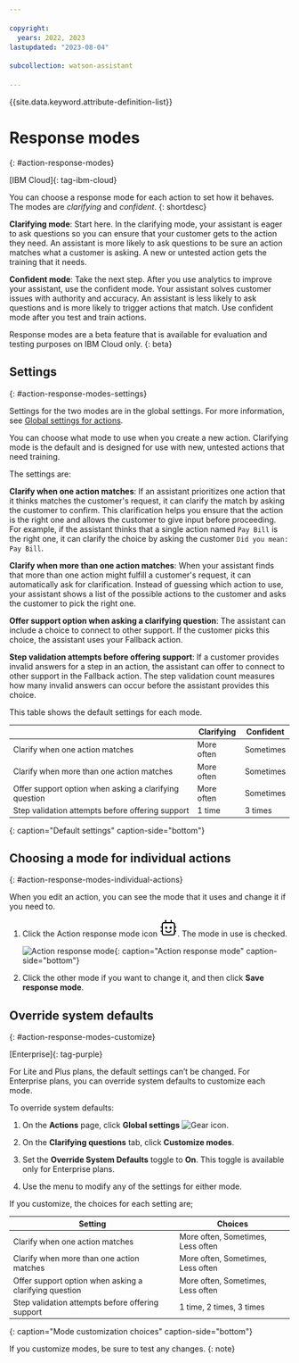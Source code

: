 ```yaml
---

copyright:
  years: 2022, 2023
lastupdated: "2023-08-04"

subcollection: watson-assistant

---
```


{{site.data.keyword.attribute-definition-list}}

# Response modes
{: #action-response-modes}

[IBM Cloud]{: tag-ibm-cloud}

You can choose a response mode for each action to set how it behaves. The modes are *clarifying* and *confident*.
{: shortdesc}

**Clarifying mode**: Start here. In the clarifying mode, your assistant is eager to ask questions so you can ensure that your customer gets to the action they need. An assistant is more likely to ask questions to be sure an action matches what a customer is asking. A new or untested action gets the training that it needs.

**Confident mode**: Take the next step. After you use analytics to improve your assistant, use the confident mode. Your assistant solves customer issues with authority and accuracy. An assistant is less likely to ask questions and is more likely to trigger actions that match. Use confident mode after you test and train actions.

Response modes are a beta feature that is available for evaluation and testing purposes on IBM Cloud only.
{: beta}

## Settings
{: #action-response-modes-settings}

Settings for the two modes are in the global settings. For more information, see [Global settings for actions](/docs/watson-assistant?topic=watson-assistant-actions-global-settings).

You can choose what mode to use when you create a new action. Clarifying mode is the default and is designed for use with new, untested actions that need training.

The settings are:

**Clarify when one action matches**: If an assistant prioritizes one action that it thinks matches the customer's request, it can clarify the match by asking the customer to confirm. This clarification helps you ensure that the action is the right one and allows the customer to give input before proceeding. For example, if the assistant thinks that a single action named `Pay Bill` is the right one, it can clarify the choice by asking the customer `Did you mean: Pay Bill`.

**Clarify when more than one action matches**: When your assistant finds that more than one action might fulfill a customer's request, it can automatically ask for clarification. Instead of guessing which action to use, your assistant shows a list of the possible actions to the customer and asks the customer to pick the right one.

**Offer support option when asking a clarifying question**: The assistant can include a choice to connect to other support. If the customer picks this choice, the assistant uses your Fallback action.

**Step validation attempts before offering support**: If a customer provides invalid answers for a step in an action, the assistant can offer to connect to other support in the Fallback action. The step validation count measures how many invalid answers can occur before the assistant provides this choice.

This table shows the default settings for each mode. 

|  | Clarifying | Confident |
| --- | --- | --- |
| Clarify when one action matches | More often | Sometimes |
| Clarify when more than one action matches | More often | Sometimes |
| Offer support option when asking a clarifying question | More often | Sometimes |
| Step validation attempts before offering support | 1 time | 3 times |
{: caption="Default settings" caption-side="bottom"}

## Choosing a mode for individual actions
{: #action-response-modes-individual-actions}

When you edit an action, you can see the mode that it uses and change it if you need to.

1. Click the Action response mode icon ![Action response mode icon](images/response-mode-icon.svg). The mode in use is checked.

   ![Action response mode](images/response-mode-modal.png){: caption="Action response mode" caption-side="bottom"}

1. Click the other mode if you want to change it, and then click **Save response mode**.

## Override system defaults
{: #action-response-modes-customize}

[Enterprise]{: tag-purple}

For Lite and Plus plans, the default settings can’t be changed. For Enterprise plans, you can override system defaults to customize each mode.

To override system defaults:

1. On the **Actions** page, click **Global settings** ![Gear icon](../../icons/settings.svg).

1. On the **Clarifying questions** tab, click **Customize modes**.

1. Set the **Override System Defaults** toggle to **On**. This toggle is available only for Enterprise plans.

1. Use the menu to modify any of the settings for either mode.

If you customize, the choices for each setting are;

| Setting | Choices |
| --- | --- |
| Clarify when one action matches | More often, Sometimes, Less often |
| Clarify when more than one action matches | More often, Sometimes, Less often |
| Offer support option when asking a clarifying question | More often, Sometimes, Less often |
| Step validation attempts before offering support | 1 time, 2 times, 3 times |
{: caption="Mode customization choices" caption-side="bottom"}

If you customize modes, be sure to test any changes.
{: note}
